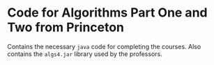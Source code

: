 # Code for Algorithms Part One and Two from Princeton

Contains the necessary `java` code for completing the courses. Also contains the `algs4.jar` library used by the professors.
